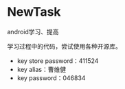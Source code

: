 # NewTask
android学习、提高


学习过程中的代码，尝试使用各种开源库。


- key store password：411524
- key alias：曹维健
- key password：046834